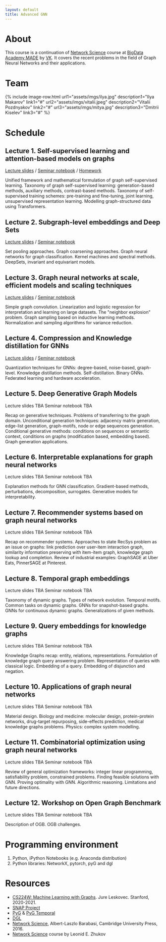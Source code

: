 ```yaml
---
layout: default
title: Advanced GNN
---
```


# About

This course is a continuation of [Network Science](https://netspractice.github.io/ml-on-graphs/) course at [BigData Academy MADE](https://data.mail.ru/) by [VK](https://vk.company/). It covers the recent problems in the field of Graph Neural Networks and their applications.

# Team

{% include image-row.html url1="assets/imgs/ilya.jpg" description1="Ilya Makarov" link1="#" url2="assets/imgs/vitalii.jpeg" description2="Vitalii Pozdnyakov" link2="#" url3="assets/imgs/mitya.jpg" description3="Dmitrii Kiselev" link3="#" %}


# Schedule

## Lecture 1. Self-supervised learning and attention-based models on graphs

[Lecture slides](assets/lectures/MADE_GNN_Lecture_1__2021_.pdf) / [Seminar notebook](https://github.com/netspractice/advanced_gnn/blob/main/lab_ssl_on_graphs/lab.ipynb) / [Homework](https://github.com/netspractice/advanced_gnn/blob/main/assignment_contrastive_learning/assignment.ipynb)

Unified framework and mathematical formulation of graph self-supervised learning. Taxonomy of graph self-supervised learning: generation-based methods, auxiliary methods, contrast-based methods. Taxonomy of self-supervised training schemes: pre-training and fine-tuning, joint learning, unsupervised representation learning. Modelling graph-structured data using Transformers.

## Lecture 2. Subgraph-level embeddings and Deep Sets

[Lecture slides](assets/lectures/MADE_GNN_Lecture_2__2021_.pdf) / [Seminar notebook](https://github.com/netspractice/advanced_gnn/blob/main/lab_subgraph_emb/lab.ipynb)

Set pooling approaches. Graph coarsening approaches. Graph neural networks for graph classification. Kernel machines and spectral methods. DeepSets, invariant and equivariant models.

## Lecture 3. Graph neural networks at scale, efficient models and scaling techniques

[Lecture slides](assets/lectures/MADE_GNN_Lecture_3__2021_.pdf) / [Seminar notebook](https://github.com/netspractice/advanced_gnn/blob/main/lab_scalable_gnn/lab.ipynb)

Simple graph convolution. Linearization and logistic regression for interpretation and learning on large datasets. The "neighbor explosion" problem. Graph sampling based on inductive learning methods. Normalization and sampling algorithms for variance reduction.

## Lecture 4. Compression and Knowledge distillation for GNNs

[Lecture slides](assets/lectures/MADE_GNN_Lecture_4__2021_.pdf) / [Seminar notebook](https://github.com/netspractice/advanced_gnn/tree/main/lab_knowledge_distillation)

Quantization techniques for GNNs: degree-based, noise-based, graph-level. Knowledge distillation methods. Self-distillation. Binary GNNs. Federated learning and hardware acceleration.

## Lecture 5. Deep Generative Graph Models

Lecture slides TBA Seminar notebook TBA

Recap on generative techniques. Problems of transferring to the graph domain. Unconditional generation techniques: adjacency matrix generation, edge-list generation, graph-motifs, node or edge sequences generation. Conditional generative methods: conditions on sequences or semantic context, conditions on graphs (modification based, embedding based). Graph generation applications.


## Lecture 6. Interpretable explanations for graph neural networks

Lecture slides TBA Seminar notebook TBA

Explanation methods for GNN classification. Gradient-based methods, perturbations, decomposition, surrogates. Generative models for interpretability.


## Lecture 7. Recommender systems based on graph neural networks

Lecture slides TBA Seminar notebook TBA

Recap on recommender systems. Approaches to state RecSys problem as an issue on graphs: link prediction over user-item interaction graph, similarity information preserving with item-item graph, knowledge graph lookup and completion. Review of industrial examples: GraphSAGE at Uber Eats, PinnerSAGE at Pinterest.

## Lecture 8. Temporal graph embeddings

Lecture slides TBA Seminar notebook TBA

Taxonomy of dynamic graphs. Types of network evolution. Temporal motifs. Common tasks on dynamic graphs. GNNs for snapshot-based graphs. GNNs for continuous dynamic graphs. Generalizations of given methods.

## Lecture 9. Query embeddings for knowledge graphs

Lecture slides TBA Seminar notebook TBA

Knowledge Graphs recap: entity, relations, representations. Formulation of knowledge graph query answering problem. Representation of queries with classical logic. Embedding of a query. Embedding of disjunction and negation.


## Lecture 10. Applications of graph neural networks

Lecture slides TBA Seminar notebook TBA

Material design. Biology and medicine: molecular design, protein-protein networks, drug-target repurposing, side-effects prediction, medical knowledge graphs problems. Physics: complex system modelling.


## Lecture 11. Combinatorial optimization using graph neural networks

Lecture slides TBA Seminar notebook TBA

Review of general optimization frameworks: integer linear programming, satisfiability problem, constrained problems. Finding feasible solutions with GNN. Proving optimality with GNN. Algorithmic reasoning. Limitations and future directions.


## Lecture 12. Workshop on Open Graph Benchmark

Lecture slides TBA Seminar notebook TBA

Description of OGB. OGB challenges.


# Programming environment

1. Python, iPython Notebooks (e.g. Anaconda distribution)
2. Python libraries: NetworkX, pytorch, pyG and dgl

# Resources

* [CS224W: Machine Learning with Graphs](https://snap.stanford.edu/class/cs224w-2020/). Jure Leskovec. Stanford, 2020-2021.
* [SNAP Project](http://snap.stanford.edu/)
* [PyG](https://pytorch-geometric.readthedocs.io/en/latest/) & [PyG Temporal](https://pytorch-geometric-temporal.readthedocs.io/en/latest/)
* [DGL](https://dgl.ai)
* [Network Science](http://networksciencebook.com), Albert-Laszlo Barabasi, Cambridge University Press, 2016. 
* [Network Science](http://leonidzhukov.net/hse/2021/networks/) course by Leonid E. Zhukov